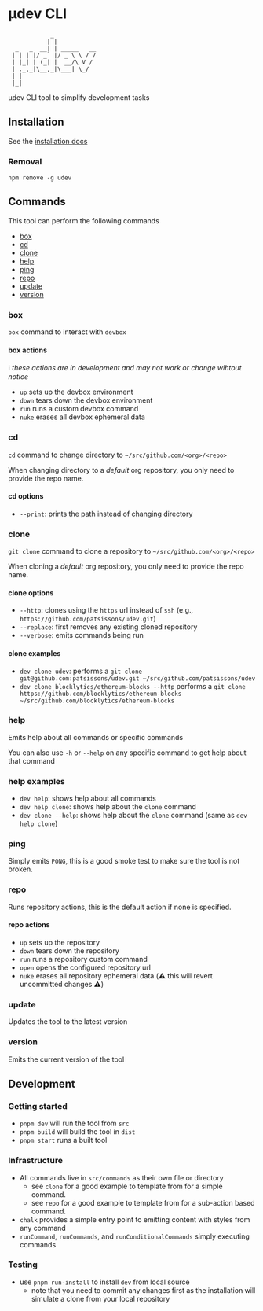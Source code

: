 # μdev CLI

```
            _
           | |
  _   _  __| | _____   __
 | | | |/ _` |/ _ \ \ / /
 | |_| | (_| |  __/\ V /
 | ._,_|\__,_|\___| \_/
 | |
 |_|
```

μdev CLI tool to simplify development tasks

## Installation

See the [installation docs](https://patsissons.github.io/udev/#installation)

### Removal

`npm remove -g udev`

## Commands

This tool can perform the following commands

- [box](#box)
- [cd](#cd)
- [clone](#clone)
- [help](#help)
- [ping](#ping)
- [repo](#repo)
- [update](#update)
- [version](#version)

### box

`box` command to interact with `devbox`

#### box actions

ℹ️ _these actions are in development and may not work or change wihtout notice_

- `up` sets up the devbox environment
- `down` tears down the devbox environment
- `run` runs a custom devbox command
- `nuke` erases all devbox ephemeral data

### cd

`cd` command to change directory to `~/src/github.com/<org>/<repo>`

When changing directory to a _default_ org repository, you only need to provide the repo name.

#### cd options

- `--print`: prints the path instead of changing directory

### clone

`git clone` command to clone a repository to `~/src/github.com/<org>/<repo>`

When cloning a _default_ org repository, you only need to provide the repo name.

#### clone options

- `--http`: clones using the `https` url instead of `ssh` (e.g., `https://github.com/patsissons/udev.git`)
- `--replace`: first removes any existing cloned repository
- `--verbose`: emits commands being run

#### clone examples

- `dev clone udev`: performs a `git clone git@github.com:patsissons/udev.git ~/src/github.com/patsissons/udev`
- `dev clone blocklytics/ethereum-blocks --http` performs a `git clone https://github.com/blocklytics/ethereum-blocks ~/src/github.com/blocklytics/ethereum-blocks`

### help

Emits help about all commands or specific commands

You can also use `-h` or `--help` on any specific command to get help about that command

### help examples

- `dev help`: shows help about all commands
- `dev help clone`: shows help about the `clone` command
- `dev clone --help`: shows help about the `clone` command (same as `dev help clone`)

### ping

Simply emits `PONG`, this is a good smoke test to make sure the tool is not broken.

### repo

Runs repository actions, this is the default action if none is specified.

#### repo actions

- `up` sets up the repository
- `down` tears down the repository
- `run` runs a repository custom command
- `open` opens the configured repository url
- `nuke` erases all repository ephemeral data (⚠️ this will revert uncommitted changes ⚠️)

### update

Updates the tool to the latest version

### version

Emits the current version of the tool

## Development

### Getting started

- `pnpm dev` will run the tool from `src`
- `pnpm build` will build the tool in `dist`
- `pnpm start` runs a built tool

### Infrastructure

- All commands live in `src/commands` as their own file or directory
  - see `clone` for a good example to template from for a simple command.
  - see `repo` for a good example to template from for a sub-action based command.
- `chalk` provides a simple entry point to emitting content with styles from any command
- `runCommand`, `runCommands`, and `runConditionalCommands` simply executing commands

### Testing

- use `pnpm run-install` to install `dev` from local source
  - note that you need to commit any changes first as the installation will simulate a clone from your local repository
